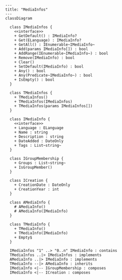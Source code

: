 ﻿```mermaid
---
title: "MediaInfos"
---
classDiagram

  class IMediaInfos {
    <<interface>>
    + GetDefault() : IMediaInfo?
    + Get(ELanguage) : IMediaInfo?
    + GetAll() : IEnumerable~IMediaInfo~
    + Add(params IMediaInfo[]) : bool
    + AddRange(IEnumerable~IMediaInfo~) : bool
    + Remove(IMediaInfo) : bool
    + Clear()
    + SetDefault(IMediaInfo) : bool
    + Any() : bool
    + Any(Predicate~IMediaInfo~) : bool
    + IsEmpty() : bool
  }

  class TMediaInfos {
    + TMediaInfos()
    + TMediaInfos(IMediaInfos)
    + TMediaInfos(params IMediaInfos[])
  }

  class IMediaInfo {
    <<interface>>
    + Language : ELanguage
    + Name : string
    + Description : string
    + DateAdded : DateOnly
    + Tags : List~string~
  }

  class IGroupMembership {
    + Groups : List~string~
    + IsGroupMember()
  }

  class ICreation {
    + CreationDate : DateOnly
    + CreationYear : int
  }

  class AMediaInfo {
    # AMediaInfo()
    # AMediaInfo(IMediaInfo)
  }

  class TMediaInfo {
    + TMediaInfo()
    + TMediaInfo(IMediaInfo)
    + Empty$
  }

  IMediaInfos "1" ..> "0..n" IMediaInfo : contains
  TMediaInfos ..|> IMediaInfos : implements
  AMediaInfo ..|> IMediaInfo : implements
  TMediaInfo --|> AMediaInfo : inherits
  IMediaInfo <|-- IGroupMembership : composes
  IMediaInfo <|-- ICreation : composes
